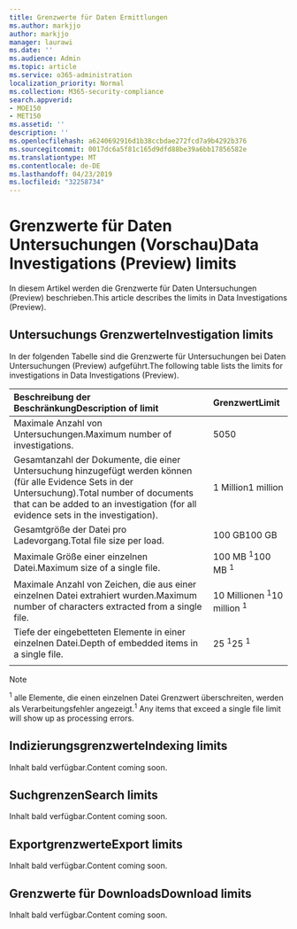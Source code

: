 ```yaml
---
title: Grenzwerte für Daten Ermittlungen
ms.author: markjjo
author: markjjo
manager: laurawi
ms.date: ''
ms.audience: Admin
ms.topic: article
ms.service: o365-administration
localization_priority: Normal
ms.collection: M365-security-compliance
search.appverid:
- MOE150
- MET150
ms.assetid: ''
description: ''
ms.openlocfilehash: a6240692916d1b38ccbdae272fcd7a9b4292b376
ms.sourcegitcommit: 0017dc6a5f81c165d9dfd88be39a6bb17856582e
ms.translationtype: MT
ms.contentlocale: de-DE
ms.lasthandoff: 04/23/2019
ms.locfileid: "32258734"
---
```

# <a name="data-investigations-preview-limits"></a><span data-ttu-id="fe84d-102">Grenzwerte für Daten Untersuchungen (Vorschau)</span><span class="sxs-lookup"><span data-stu-id="fe84d-102">Data Investigations (Preview) limits</span></span>

<span data-ttu-id="fe84d-103">In diesem Artikel werden die Grenzwerte für Daten Untersuchungen (Preview) beschrieben.</span><span class="sxs-lookup"><span data-stu-id="fe84d-103">This article describes the limits in Data Investigations (Preview).</span></span>

## <a name="investigation-limits"></a><span data-ttu-id="fe84d-104">Untersuchungs Grenzwerte</span><span class="sxs-lookup"><span data-stu-id="fe84d-104">Investigation limits</span></span>

<span data-ttu-id="fe84d-105">In der folgenden Tabelle sind die Grenzwerte für Untersuchungen bei Daten Untersuchungen (Preview) aufgeführt.</span><span class="sxs-lookup"><span data-stu-id="fe84d-105">The following table lists the limits for investigations in Data Investigations (Preview).</span></span> 
    
  |<span data-ttu-id="fe84d-106">**Beschreibung der Beschränkung**</span><span class="sxs-lookup"><span data-stu-id="fe84d-106">**Description of limit**</span></span>|<span data-ttu-id="fe84d-107">**Grenzwert**</span><span class="sxs-lookup"><span data-stu-id="fe84d-107">**Limit**</span></span>|
  |:-----|:-----|
  |<span data-ttu-id="fe84d-108">Maximale Anzahl von Untersuchungen.</span><span class="sxs-lookup"><span data-stu-id="fe84d-108">Maximum number of investigations.</span></span>  <br/> |<span data-ttu-id="fe84d-109">50</span><span class="sxs-lookup"><span data-stu-id="fe84d-109">50</span></span>  <br/> |
  |<span data-ttu-id="fe84d-110">Gesamtanzahl der Dokumente, die einer Untersuchung hinzugefügt werden können (für alle Evidence Sets in der Untersuchung).</span><span class="sxs-lookup"><span data-stu-id="fe84d-110">Total number of documents that can be added to an investigation (for all evidence sets in the investigation).</span></span>  <br/> |<span data-ttu-id="fe84d-111">1 Million</span><span class="sxs-lookup"><span data-stu-id="fe84d-111">1 million</span></span>  <br/> |
  |<span data-ttu-id="fe84d-112">Gesamtgröße der Datei pro Ladevorgang.</span><span class="sxs-lookup"><span data-stu-id="fe84d-112">Total file size per load.</span></span>  <br/> |<span data-ttu-id="fe84d-113">100 GB</span><span class="sxs-lookup"><span data-stu-id="fe84d-113">100 GB</span></span>  <br/> |
  |<span data-ttu-id="fe84d-114">Maximale Größe einer einzelnen Datei.</span><span class="sxs-lookup"><span data-stu-id="fe84d-114">Maximum size of a single file.</span></span>   <br/> |<span data-ttu-id="fe84d-115">100 MB <sup>1</sup></span><span class="sxs-lookup"><span data-stu-id="fe84d-115">100 MB <sup>1</sup></span></span> <br/> |
  |<span data-ttu-id="fe84d-116">Maximale Anzahl von Zeichen, die aus einer einzelnen Datei extrahiert wurden.</span><span class="sxs-lookup"><span data-stu-id="fe84d-116">Maximum number of characters extracted from a single file.</span></span>  <br/> |<span data-ttu-id="fe84d-117">10 Millionen <sup>1</sup></span><span class="sxs-lookup"><span data-stu-id="fe84d-117">10 million <sup>1</sup></span></span> <br/> |
  |<span data-ttu-id="fe84d-118">Tiefe der eingebetteten Elemente in einer einzelnen Datei.</span><span class="sxs-lookup"><span data-stu-id="fe84d-118">Depth of embedded items in a single file.</span></span>  <br/> |<span data-ttu-id="fe84d-119">25 <sup>1</sup></span><span class="sxs-lookup"><span data-stu-id="fe84d-119">25 <sup>1</sup></span></span> <br/> |
|||
> [!NOTE]
><span data-ttu-id="fe84d-120"><sup>1</sup> alle Elemente, die einen einzelnen Datei Grenzwert überschreiten, werden als Verarbeitungsfehler angezeigt.</span><span class="sxs-lookup"><span data-stu-id="fe84d-120"><sup>1</sup>  Any items that exceed a single file limit will show up as processing errors.</span></span>

## <a name="indexing-limits"></a><span data-ttu-id="fe84d-121">Indizierungsgrenzwerte</span><span class="sxs-lookup"><span data-stu-id="fe84d-121">Indexing limits</span></span>

<span data-ttu-id="fe84d-122">Inhalt bald verfügbar.</span><span class="sxs-lookup"><span data-stu-id="fe84d-122">Content coming soon.</span></span>

## <a name="search-limits"></a><span data-ttu-id="fe84d-123">Suchgrenzen</span><span class="sxs-lookup"><span data-stu-id="fe84d-123">Search limits</span></span>

<span data-ttu-id="fe84d-124">Inhalt bald verfügbar.</span><span class="sxs-lookup"><span data-stu-id="fe84d-124">Content coming soon.</span></span>

## <a name="export-limits"></a><span data-ttu-id="fe84d-125">Exportgrenzwerte</span><span class="sxs-lookup"><span data-stu-id="fe84d-125">Export limits</span></span>

<span data-ttu-id="fe84d-126">Inhalt bald verfügbar.</span><span class="sxs-lookup"><span data-stu-id="fe84d-126">Content coming soon.</span></span>

## <a name="download-limits"></a><span data-ttu-id="fe84d-127">Grenzwerte für Downloads</span><span class="sxs-lookup"><span data-stu-id="fe84d-127">Download limits</span></span>

<span data-ttu-id="fe84d-128">Inhalt bald verfügbar.</span><span class="sxs-lookup"><span data-stu-id="fe84d-128">Content coming soon.</span></span>

